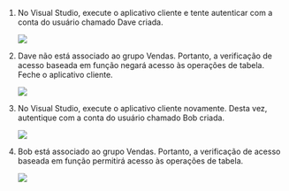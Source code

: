 1.  No Visual Studio, execute o aplicativo cliente e tente autenticar com a conta do usuário chamado Dave criada.

    ![][1]

2.  Dave não está associado ao grupo Vendas. Portanto, a verificação de acesso baseada em função negará acesso às operações de tabela. Feche o aplicativo cliente.

    ![][2]

3.  No Visual Studio, execute o aplicativo cliente novamente. Desta vez, autentique com a conta do usuário chamado Bob criada.

    ![][3]

4.  Bob está associado ao grupo Vendas. Portanto, a verificação de acesso baseada em função permitirá acesso às operações de tabela.

    ![][4]

  [1]: ./media/mobile-services-aad-rbac-test-app/dave-login.png
  [2]: ./media/mobile-services-aad-rbac-test-app/unauthorized.png
  [3]: ./media/mobile-services-aad-rbac-test-app/bob-login.png
  [4]: ./media/mobile-services-aad-rbac-test-app/success.png
